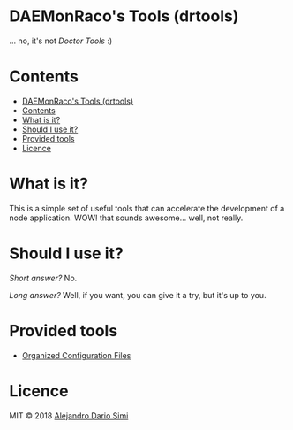 # DAEMonRaco's Tools (drtools)
... no, it's not _Doctor Tools_ :)

# Contents
<!-- TOC updateOnSave:true -->

- [DAEMonRaco's Tools (drtools)](#daemonracos-tools-drtools)
- [Contents](#contents)
- [What is it?](#what-is-it)
- [Should I use it?](#should-i-use-it)
- [Provided tools](#provided-tools)
- [Licence](#licence)

<!-- /TOC -->

# What is it?
This is a simple set of useful tools that can accelerate the development of a node
application.
WOW! that sounds awesome... well, not really.

# Should I use it?
_Short answer?_ No.

_Long answer?_ Well, if you want, you can give it a try, but it's up to you.

# Provided tools
* [Organized Configuration Files](docs/configs.md)

# Licence
MIT &copy; 2018 [Alejandro Dario Simi](http://daemonraco.com)